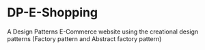 # DP-E-Shopping
A Design Patterns E-Commerce website using the creational design patterns (Factory pattern and Abstract factory pattern)
